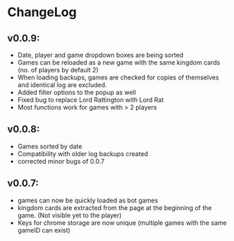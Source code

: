 # ChangeLog

## v0.0.9:
 - Date, player and game dropdown boxes are being sorted
 - Games can be reloaded as a new game with the same kingdom cards (no. of players by default 2)
 - When loading backups, games are checked for copies of themselves and identical log are excluded.
 - Added filter options to the popup as well
 - Fixed bug to replace Lord Rattington with Lord Rat
 - Most functions work for games with > 2 players

## v0.0.8:
 - Games sorted by date
 - Compatibility with older log backups created
 - corrected minor bugs of 0.0.7

## v0.0.7:
 - games can now be quickly loaded as bot games
 - kingdom cards are extracted from the page at the beginning of the game. (Not visible yet to the player)
 - Keys for chrome storage are now unique (multiple games with the same gameID can exist)